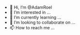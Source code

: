- 👋 Hi, I’m @AdamRoel
- 👀 I’m interested in ...
- 🌱 I’m currently learning ...
- 💞️ I’m looking to collaborate on ...
- 📫 How to reach me ...

<!---
AdamRoel/AdamRoel is a ✨ special ✨ repository because its `README.md` (this file) appears on your GitHub profile.
You can click the Preview link to take a look at your changes.
--->
